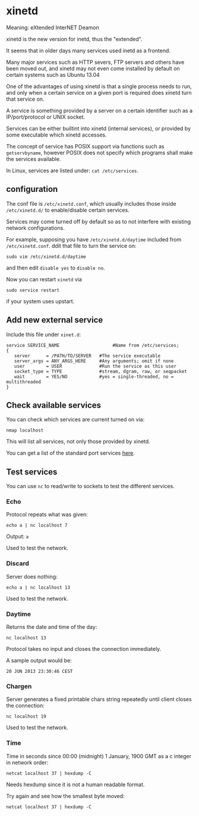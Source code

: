# xinetd

Meaning: eXtended InterNET Deamon

xinetd is the new version for inetd, thus the "extended".

It seems that in older days many services used inetd as a frontend.

Many major services such as HTTP severs, FTP servers and others have been moved out, and xinetd may not even come installed by default on certain systems such as Ubuntu 13.04

One of the advantages of using xinetd is that a single process needs to run, and only when a certain service on a given port is required does xinetd turn that service on.

A service is something provided by a server on a certain identifier such as a IP/port/protocol or UNIX socket.

Services can be either builtint into xinetd (internal services), or provided by some executable which xinetd accesses.

The concept of service has POSIX support via functions such as `getservbyname`, however POSIX does not specify which programs shall make the services available.

In Linux, services are listed under: `cat /etc/services`.

## configuration

The conf file is `/etc/xinetd.conf`, which usually includes those inside `/etc/xinetd.d/` to enable/disable certain services.

Services may come turned off by default so as to not interfere with existing network configurations.

For example, supposing you have `/etc/xinetd.d/daytime` included from `/etc/xinetd.conf`. ddit that file to turn the service on:

    sudo vim /etc/xinetd.d/daytime

and then edit `disable yes` to `disable no`.

Now you can restart `xinetd` via

    sudo service restart

if your system uses upstart.

## Add new external service

Include this file under `xinet.d`:

    service SERVICE_NAME                    #Name from /etc/services;
    {
       server      = /PATH/TO/SERVER   #The service executable
       server_args = ANY_ARGS_HERE     #Any arguments; omit if none
       user        = USER              #Run the service as this user
       socket_type = TYPE              #stream, dgram, raw, or seqpacket
       wait        = YES/NO            #yes = single-threaded, no = multithreaded
    }

## Check available services

You can check which services are current turned on via:

    nmap localhost

This will list all services, not only those provided by xinetd.

You can get a list of the standard port services [here](http://en.wikipedia.org/wiki/List_of_TCP_and_UDP_port_numbers).

## Test services

You can use `nc` to read/write to sockets to test the different services.

### Echo

Protocol repeats what was given:

    echo a | nc localhost 7

Output: `a`

Used to test the network.

### Discard

Server does nothing:

    echo a | nc localhost 13

Used to test the network.

### Daytime

Returns the date and time of the day:

    nc localhost 13

Protocol takes no input and closes the connection immediately.

A sample output would be:

    20 JUN 2013 23:30:46 CEST

### Chargen

Server generates a fixed printable chars string repeatedly until client closes the connection:

    nc localhost 19

Used to test the network.

### Time

Time in seconds since 00:00 (midnight) 1 January, 1900 GMT as a c integer in network order:

    netcat localhost 37 | hexdump -C

Needs hexdump since it is not a human readable format.

Try again and see how the smallest byte moved:

    netcat localhost 37 | hexdump -C
